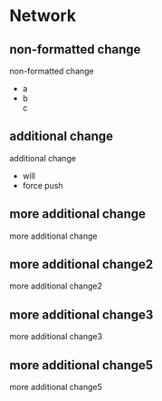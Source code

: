 # Network

## non-formatted change

non-formatted change

- a
- b  
  c

## additional change

additional change

- will
- force
  push

## more additional change

more additional change

## more additional change2

more additional change2

## more additional change3

more additional change3

## more additional change5

more additional change5
